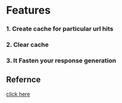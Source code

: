 <h1>Features</h1>
<h3>1. Create cache for particular url hits</h3>
<h3>2. Clear cache</h3>
<h3>3. It Fasten your response generation</h3>

<h2>Refernce</h2>
<a href="https://roadmap.sh/projects/caching-server">click here</a>
